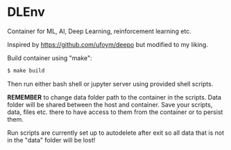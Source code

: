 # DLEnv

Container for ML, AI, Deep Learning, reinforcement learning etc.

Inspired by <https://github.com/ufoym/deepo> but modified to my liking.

Build container using "make":

```bash
$ make build
```

Then run either bash shell or jupyter server using provided shell scripts.

**REMEMBER** to change data folder path to the container in the scripts. Data folder will be shared between the host and container. Save your scripts, data, files etc. there to have access to them from the container or to persist them.

Run scripts are currently set up to autodelete after exit so all data that is not in the "data" folder will be lost!
